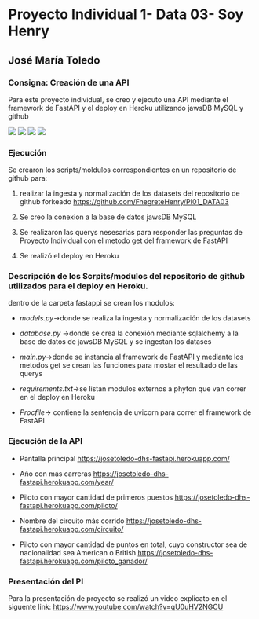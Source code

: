 # Proyecto Individual 1- Data 03- Soy Henry
## José María Toledo

### Consigna: Creación de una API

Para este proyecto individual, se creo y ejecuto una API mediante el framework de FastAPI y el deploy en Heroku utilizando jawsDB MySQL y github

![](https://upload.wikimedia.org/wikipedia/commons/thumb/e/ec/Heroku_logo.svg/320px-Heroku_logo.svg.png)
![](https://upload.wikimedia.org/wikiversity/en/thumb/8/8c/FastAPI_logo.png/320px-FastAPI_logo.png)
![](https://pngimg.com/uploads/github/github_PNG37.png)
![](https://res.cloudinary.com/crunchbase-production/image/upload/c_lpad,h_170,w_170,f_auto,b_white,q_auto:eco,dpr_1/chmyinpr1ffsc0jvpil2)



### Ejecución

Se crearon los scripts/moldulos correspondientes en un repositorio de github para:
1. realizar la ingesta y normalización de los datasets del repositorio de github forkeado https://github.com/FnegreteHenry/PI01_DATA03

2. Se creo la conexion a la base de datos jawsDB MySQL

3. Se realizaron las querys nesesarias para responder las preguntas de Proyecto Individual con el metodo get del framework de FastAPI

4. Se realizó el deploy en Heroku


  
### Descripción de los Scrpits/modulos del repositorio de github utilizados para el deploy en Heroku.

dentro de la carpeta fastappi se crean los modulos:

- *models.py*->donde se realiza la ingesta y normalización de los datasets

- *database.py* ->donde se crea la conexión mediante sqlalchemy a la base de datos de jawsDB MySQL y se ingestan los datases

- *main.py*->donde se instancia al framework de FastAPI y mediante los metodos get se crean las funciones para mostar el resultado de las querys

- *requirements.txt*->se listan modulos externos a phyton que van correr en el deploy en Heroku

- *Procfile*-> contiene la sentencia de uvicorn para correr el framework de FastAPI

### Ejecución de la API

- Pantalla principal https://josetoledo-dhs-fastapi.herokuapp.com/

- Año con más carreras https://josetoledo-dhs-fastapi.herokuapp.com/year/

- Piloto con mayor cantidad de primeros puestos https://josetoledo-dhs-fastapi.herokuapp.com/piloto/

- Nombre del circuito más corrido https://josetoledo-dhs-fastapi.herokuapp.com/circuito/

- Piloto con mayor cantidad de puntos en total, cuyo constructor sea de nacionalidad sea American o British https://josetoledo-dhs-fastapi.herokuapp.com/piloto_ganador/

### Presentación del PI

Para la presentación de proyecto se realizó un video explicato en el siguente link: https://www.youtube.com/watch?v=qU0uHV2NGCU



